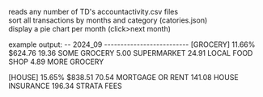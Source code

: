 
reads any number of TD's accountactivity.csv files<br>
sort all transactions by months and category (catories.json)<br>
display a pie chart per month (click>next month)<br>

example output:
-- 2024_09 --------------------------
[GROCERY] 11.66% $624.76
       19.36 SOME GROCERY
        5.00 SUPERMARKET
       24.91 LOCAL FOOD SHOP
        4.89 MORE GROCERY

[HOUSE] 15.65% $838.51
       70.54 MORTGAGE OR RENT
      141.08 HOUSE INSURANCE
      196.34 STRATA FEES



